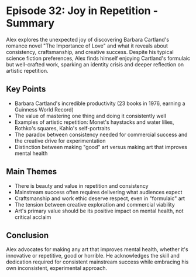 # Episode 32: Joy in Repetition - Summary

Alex explores the unexpected joy of discovering Barbara Cartland's romance novel "The Importance of Love" and what it reveals about consistency, craftsmanship, and creative success. Despite his typical science fiction preferences, Alex finds himself enjoying Cartland's formulaic but well-crafted work, sparking an identity crisis and deeper reflection on artistic repetition.

## Key Points

- Barbara Cartland's incredible productivity (23 books in 1976, earning a Guinness World Record)
- The value of mastering one thing and doing it consistently well
- Examples of artistic repetition: Monet's haystacks and water lilies, Rothko's squares, Kahlo's self-portraits
- The paradox between consistency needed for commercial success and the creative drive for experimentation
- Distinction between making "good" art versus making art that improves mental health

## Main Themes

- There is beauty and value in repetition and consistency
- Mainstream success often requires delivering what audiences expect
- Craftsmanship and work ethic deserve respect, even in "formulaic" art
- The tension between creative exploration and commercial viability
- Art's primary value should be its positive impact on mental health, not critical acclaim

## Conclusion

Alex advocates for making any art that improves mental health, whether it's innovative or repetitive, good or horrible. He acknowledges the skill and dedication required for consistent mainstream success while embracing his own inconsistent, experimental approach.
